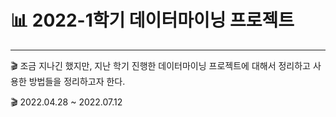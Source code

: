 # 📊 2022-1학기 데이터마이닝 프로젝트  

***  

🎬 조금 지나긴 했지만, 지난 학기 진행한 데이터마이닝 프로젝트에 대해서 정리하고 사용한 방법들을 정리하고자 한다.  

🎬 2022.04.28 ~ 2022.07.12
